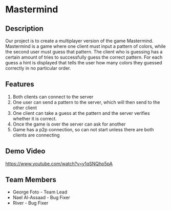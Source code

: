 # Mastermind
## Description
Our project is to create a multiplayer version of the game Mastermind. Mastermind is a game where one client must input a pattern of colors, while the second user must guess that pattern. The client who is guessing has a certain amount of tries to successfully guess the correct pattern. For each guess a hint is displayed that tells the user how many colors they guessed correctly in no particular order. 
## Features
1. Both clients can connect to the server
2. One user can send a pattern to the server, which will then send to the other client
3. One client can take a guess at the pattern and the server verifies whether it is correct.
4. Once the game is over the server can ask for another
5. Game has a p2p connection, so can not start unless there are both clients are connecting
## Demo Video
https://www.youtube.com/watch?v=y1qSNQhp5pA
## Team Members
- George Foto - Team Lead
- Nael Al-Assaad - Bug Fixer
- River - Bug Fixer
